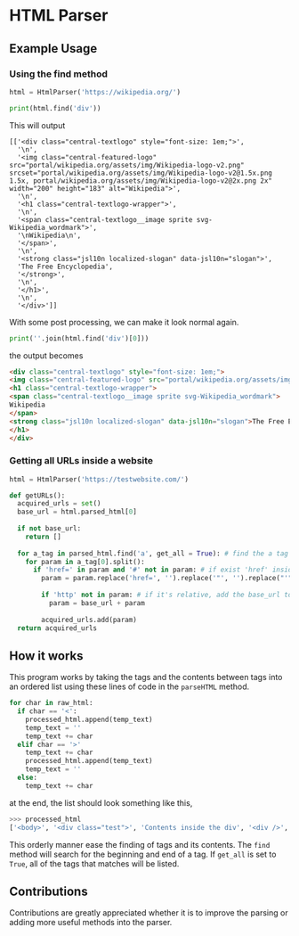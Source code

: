 # HTML Parser

## Example Usage
### Using the find method
```python
html = HtmlParser('https://wikipedia.org/')

print(html.find('div'))
```
This will output
```
[['<div class="central-textlogo" style="font-size: 1em;">',
  '\n',
  '<img class="central-featured-logo" src="portal/wikipedia.org/assets/img/Wikipedia-logo-v2.png" srcset="portal/wikipedia.org/assets/img/Wikipedia-logo-v2@1.5x.png 1.5x, portal/wikipedia.org/assets/img/Wikipedia-logo-v2@2x.png 2x" width="200" height="183" alt="Wikipedia">',
  '\n',
  '<h1 class="central-textlogo-wrapper">',
  '\n',
  '<span class="central-textlogo__image sprite svg-Wikipedia_wordmark">',
  '\nWikipedia\n',
  '</span>',
  '\n',
  '<strong class="jsl10n localized-slogan" data-jsl10n="slogan">',
  'The Free Encyclopedia',
  '</strong>',
  '\n',
  '</h1>',
  '\n',
  '</div>']]
```
With some post processing, we can make it look normal again.
```python
print(''.join(html.find('div')[0]))
```
the output becomes
```html
<div class="central-textlogo" style="font-size: 1em;">
<img class="central-featured-logo" src="portal/wikipedia.org/assets/img/Wikipedia-logo-v2.png" srcset="portal/wikipedia.org/assets/img/Wikipedia-logo-v2@1.5x.png 1.5x, portal/wikipedia.org/assets/img/Wikipedia-logo-v2@2x.png 2x" width="200" height="183" alt="Wikipedia">
<h1 class="central-textlogo-wrapper">
<span class="central-textlogo__image sprite svg-Wikipedia_wordmark">
Wikipedia
</span>
<strong class="jsl10n localized-slogan" data-jsl10n="slogan">The Free Encyclopedia</strong>
</h1>
</div>
```

### Getting all URLs inside a website
```python
html = HtmlParser('https://testwebsite.com/')

def getURLs():
  acquired_urls = set()
  base_url = html.parsed_html[0]
  
  if not base_url:
    return []
  
  for a_tag in parsed_html.find('a', get_all = True): # find the a tag '<a>
    for param in a_tag[0].split():
      if 'href=' in param and '#' not in param: # if exist 'href' inside the a tag and doesn't have the # character.
        param = param.replace('href=', '').replace('"', '').replace("'", "").replace('>', '') # take only the url
        
        if 'http' not in param: # if it's relative, add the base_url to it
          param = base_url + param 
        
        acquired_urls.add(param)
  return acquired_urls
```

## How it works
This program works by taking the tags and the contents between tags into an ordered list using these lines of code in the `parseHTML` method.
```python
for char in raw_html:
  if char == '<':
    processed_html.append(temp_text)
    temp_text = ''
    temp_text += char
  elif char == '>'
    temp_text += char
    processed_html.append(temp_text)
    temp_text = ''
  else:
    temp_text += char
```
at the end, the list should look something like this,
```python
>>> processed_html
['<body>', '<div class="test">', 'Contents inside the div', '<div />', ..., '<body />']
```
This orderly manner ease the finding of tags and its contents. The `find` method will search for the beginning and end of a tag. If `get_all` is set to `True`, all of the tags that matches will be listed. 

## Contributions
Contributions are greatly appreciated whether it is to improve the parsing or adding more useful methods into the parser.

